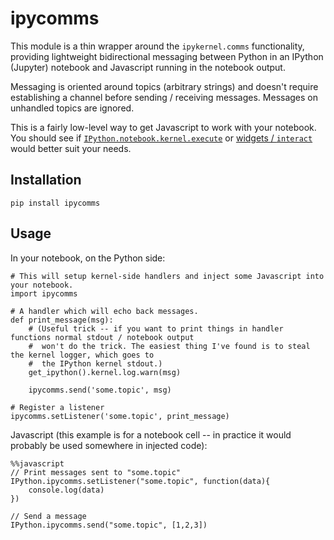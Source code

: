 # ipycomms

This module is a thin wrapper around the `ipykernel.comms` functionality, providing lightweight bidirectional messaging between Python in an IPython (Jupyter) notebook and Javascript running in the notebook output.

Messaging is oriented around topics (arbitrary strings) and doesn't require establishing a channel before sending / receiving messages. Messages on unhandled topics are ignored. 

This is a fairly low-level way to get Javascript to work with your notebook. You should see if [`IPython.notebook.kernel.execute`](https://jakevdp.github.io/blog/2013/06/01/ipython-notebook-javascript-python-communication/) or [widgets / `interact`](https://github.com/ipython/ipywidgets/blob/master/examples/notebooks/Index.ipynb) would better suit your needs.

## Installation

`pip install ipycomms`

## Usage

In your notebook, on the Python side:

```
# This will setup kernel-side handlers and inject some Javascript into your notebook.
import ipycomms

# A handler which will echo back messages.
def print_message(msg):
    # (Useful trick -- if you want to print things in handler functions normal stdout / notebook output
    #  won't do the trick. The easiest thing I've found is to steal the kernel logger, which goes to
    #  the IPython kernel stdout.)
    get_ipython().kernel.log.warn(msg)
    
    ipycomms.send('some.topic', msg)

# Register a listener
ipycomms.setListener('some.topic', print_message)
```

Javascript (this example is for a notebook cell -- in practice it would probably be used somewhere in injected code):

```
%%javascript
// Print messages sent to "some.topic"
IPython.ipycomms.setListener("some.topic", function(data){
    console.log(data)
})

// Send a message
IPython.ipycomms.send("some.topic", [1,2,3])
```
